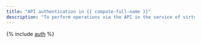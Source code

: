 ```yaml
---
title: "API authentication in {{ compute-full-name }}"
description: "To perform operations via the API in the service of virtual machines and cloud computing - {{ compute-full-name }}, you need to get an IAM token for your account."
---
```


{% include [auth](../../_includes/authentication.md) %}
